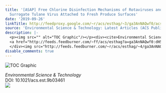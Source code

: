 ```yaml
---
title: '[ASAP] Free Chlorine Disinfection Mechanisms of Rotaviruses and Human Norovirus
  Surrogate Tulane Virus Attached to Fresh Produce Surfaces'
date: '2019-09-26'
linkTitle: http://feedproxy.google.com/~r/acs/esthag/~3/ga3AnNAQwf0/acs.est.9b03461
source: 'Environmental Science & Technology: Latest Articles (ACS Publications)'
description: |-
  <p><img src="" alt="TOC Graphic"/></p><div><cite>Environmental Science & Technology</cite></div><div>DOI: 10.1021/acs.est.9b03461</div><div class="feedflare">
  <a href="http://feeds.feedburner.com/~ff/acs/esthag?a=ga3AnNAQwf0:dH54NUW2lvA:yIl2AUoC8zA"><img src="http://feeds.feedburner.com/~ff/acs/esthag?d=yIl2AUoC8zA" border="0"></img></a>
  </div><img src="http://feeds.feedburner.com/~r/acs/esthag/~4/ga3AnNAQwf0" height="1" width="1" ...
disable_comments: true
---
```

<p><img src="" alt="TOC Graphic"/></p><div><cite>Environmental Science & Technology</cite></div><div>DOI: 10.1021/acs.est.9b03461</div><div class="feedflare">
<a href="http://feeds.feedburner.com/~ff/acs/esthag?a=ga3AnNAQwf0:dH54NUW2lvA:yIl2AUoC8zA"><img src="http://feeds.feedburner.com/~ff/acs/esthag?d=yIl2AUoC8zA" border="0"></img></a>
</div><img src="http://feeds.feedburner.com/~r/acs/esthag/~4/ga3AnNAQwf0" height="1" width="1" ...